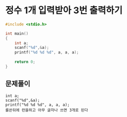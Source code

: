 #  정수 1개 입력받아 3번 출력하기
``` C
#include <stdio.h>

int main()
{
    int a;
    scanf("%d",&a);
    printf("%d %d %d", a, a, a);
    
    return 0;
}
```
## 문제풀이
    int a;
    scanf("%d",&a);
    printf("%d %d %d", a, a, a);
    를쓴뒤에 런을하고 아무 글자나 쓰면 3개로 된다
